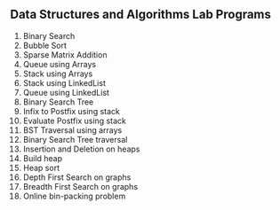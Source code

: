 ## Data Structures and Algorithms Lab Programs

01. Binary Search
02. Bubble Sort
03. Sparse Matrix Addition
04. Queue using Arrays
05. Stack using Arrays
06. Stack using LinkedList
07. Queue using LinkedList
08. Binary Search Tree
09. Infix to Postfix using stack
10. Evaluate Postfix using stack
11. BST Traversal using arrays
12. Binary Search Tree traversal
13. Insertion and Deletion on heaps
14. Build heap
15. Heap sort
16. Depth First Search on graphs
17. Breadth First Search on graphs
18. Online bin-packing problem
